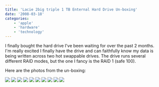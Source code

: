 ```yaml
---
title: 'Lacie 2big triple 1 TB Enternal Hard Drive Un-boxing'
date: '2008-03-18'
categories:
    - 'apple'
    - 'hardware'
    - 'technology'
---
```


I finally bought the hard drive I've been waiting for over the past 2 months. I'm really excited I finally have the drive and can faithfully know my data is being written across two hot swappable drives. The drive runs several different RAID modes, but the one I fancy is the RAID 1 (safe 100).

Here are the photos from the un-boxing:

[![](https://lh3.google.com/brianbehrens/R98eRv9B77I/AAAAAAAABsw/ZlRLS3ADwiU/s144/IMG_0206.JPG)](https://picasaweb.google.com/brianbehrens/Lacie2bigTriple1TBExternalHardDriveUnboxing/photo#5178891386778415026) [![](https://lh4.google.com/brianbehrens/R98ee_9B78I/AAAAAAAABs4/OGuZJuOodYg/s144/IMG_0207.JPG)](https://picasaweb.google.com/brianbehrens/Lacie2bigTriple1TBExternalHardDriveUnboxing/photo#5178891614411681730) [![](https://lh6.google.com/brianbehrens/R98ewf9B79I/AAAAAAAABtA/2QsupPjGSMo/s144/IMG_0210.JPG)](https://picasaweb.google.com/brianbehrens/Lacie2bigTriple1TBExternalHardDriveUnboxing/photo#5178891915059392466) [![](https://lh6.google.com/brianbehrens/R98iIf9B7-I/AAAAAAAABtI/2-QnpDTMI4I/s144/IMG_0212.JPG)](https://picasaweb.google.com/brianbehrens/Lacie2bigTriple1TBExternalHardDriveUnboxing/photo#5178895625911136226) [![](https://lh4.google.com/brianbehrens/R98iY_9B7_I/AAAAAAAABtQ/t_LZVrvlrBc/s144/IMG_0215.JPG)](https://picasaweb.google.com/brianbehrens/Lacie2bigTriple1TBExternalHardDriveUnboxing/photo#5178895909378977778) [![](https://lh3.google.com/brianbehrens/R98ixv9B8AI/AAAAAAAABtY/0si0Ub8C91g/s144/IMG_0216.JPG)](https://picasaweb.google.com/brianbehrens/Lacie2bigTriple1TBExternalHardDriveUnboxing/photo#5178896334580740098) [![](https://lh6.google.com/brianbehrens/R98kif9B8BI/AAAAAAAABtg/ihcccTXykmI/s144/IMG_0217.JPG)](https://picasaweb.google.com/brianbehrens/Lacie2bigTriple1TBExternalHardDriveUnboxing/photo#5178898271610990610) [![](https://lh4.google.com/brianbehrens/R98k1_9B8CI/AAAAAAAABto/PXeeRU4XzKE/s144/IMG_0218.JPG)](https://picasaweb.google.com/brianbehrens/Lacie2bigTriple1TBExternalHardDriveUnboxing/photo#5178898606618439714) [![](https://lh5.google.com/brianbehrens/R98lgP9B8DI/AAAAAAAABtw/ArzG_vF7pFw/s144/IMG_0219.JPG)](https://picasaweb.google.com/brianbehrens/Lacie2bigTriple1TBExternalHardDriveUnboxing/photo#5178899332467912754) [![](https://lh4.google.com/brianbehrens/R98mI_9B8EI/AAAAAAAABt4/257uS2yXs20/s144/IMG_0220.JPG)](https://picasaweb.google.com/brianbehrens/Lacie2bigTriple1TBExternalHardDriveUnboxing/photo#5178900032547582018)
